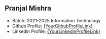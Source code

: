## Pranjal Mishra
- Batch: 2021-2025 Information Technology
- Github Profile: [{YourGithubProfileLink}](https://github.com/Pranjal-0402)
- Linkedin Profile: [{YourLinkedinProfileLink}](https://www.linkedin.com/in/pranjal-mishra-16528a231/)
